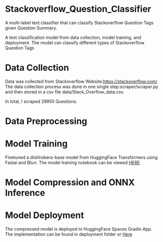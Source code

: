 # Stackoverflow_Question_Classifier
A multi-label text classifier that can classify Stackoverflow Question Tags given Question Summary.

A text classification model from data collection, model training, and deployment.
The model can classify different types of Stackoverflow Question Tags

# Data Collection
Data was collected from  Stackoverflow Website:https://stackoverflow.com/
The data collection process was done in one single step:scraper/scraper.py and then stored in a csv file data/Stack_Overflow_data.csv.

In total, I scraped 29950 Questions.

# Data Preprocessing

# Model Training
Finetuned a distilrobera-base model from HuggingFace Transformers using Fastai and Blurr. The model training notebook can be viewed [HERE](notebooks/text_classifiction_blurr.ipynb)

# Model Compression and ONNX Inference

# Model Deployment
The compressed model is deployed to HuggingFace Spaces Gradio App. The implementation can be found in deployment folder or [Here](Sadihsn/StackOverflow_Question_Classifier)
